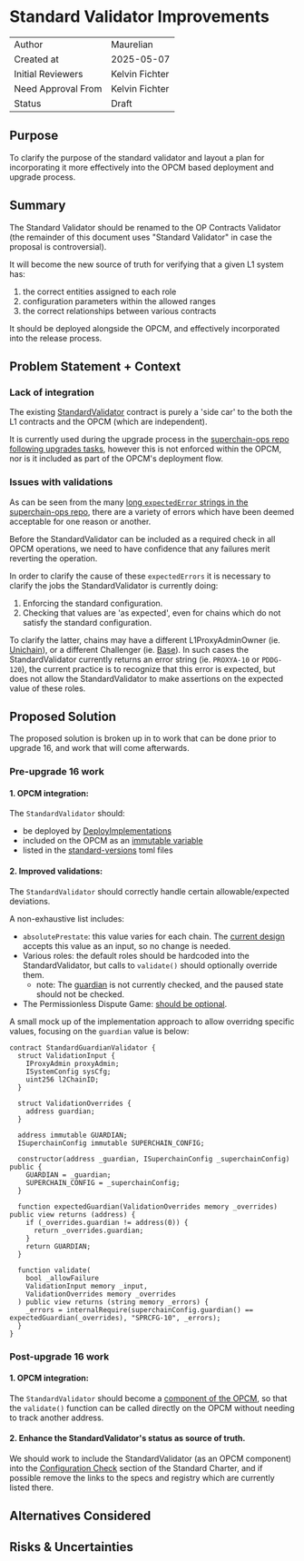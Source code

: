 # Standard Validator Improvements

|                    |                |
| ------------------ | -------------- |
| Author             | Maurelian      |
| Created at         | 2025-05-07     |
| Initial Reviewers  | Kelvin Fichter |
| Need Approval From | Kelvin Fichter |
| Status             | Draft          |

## Purpose

To clarify the purpose of the standard validator and layout a plan for incorporating it more
effectively into the OPCM based deployment and upgrade process.

## Summary

The Standard Validator should be renamed to the OP Contracts Validator (the remainder of this document
uses "Standard Validator" in case the proposal is controversial).

It will become the new source of truth for verifying that a given L1 system has:
1. the correct entities assigned to each role
2. configuration parameters within the allowed ranges
3. the correct relationships between various contracts

It should be deployed alongside the OPCM, and effectively incorporated into the release process.

## Problem Statement + Context

### Lack of integration

The existing
[StandardValidator](https://github.com/ethereum-optimism/optimism/blob/e62c14e64f08ae3cd82973b41315d5797810569b/packages/contracts-bedrock/src/L1/StandardValidator.sol#L1)
contract is purely a 'side car' to the both the L1 contracts and the OPCM (which are independent).

It is currently used during the upgrade process in the [superchain-ops repo following upgrades tasks](https://github.com/ethereum-optimism/superchain-ops/blob/main/src/improvements/template/OPCMUpgradeV200.sol#L113),
however this is not enforced within the OPCM, nor is it included as part of the OPCM's deployment
flow.

### Issues with validations

As can be seen from the many [long `expectedError` strings in the superchain-ops repo](https://github.com/ethereum-optimism/superchain-ops/blob/44f9a09186073456ac1e03c485206b74aa742c30/src/improvements/template/OPCMUpgradeV200.sol#L115-L155),
there are a variety of errors which have been deemed acceptable for one reason or another.

Before the StandardValidator can be included as a required check in all OPCM operations, we
need to have confidence that any failures merit reverting the operation.

In order to clarify the cause of these `expectedErrors` it is necessary to clarify the jobs the
StandardValidator is currently doing:

1. Enforcing the standard configuration.
2. Checking that values are 'as expected', even for chains which do not satisfy the standard configuration.

To clarify the latter, chains may have a different L1ProxyAdminOwner (ie.
[Unichain](https://github.com/ethereum-optimism/superchain-registry/blob/0831c2509152b457d865634616925ca6240b219e/superchain/configs/mainnet/unichain.toml#L45)),
or a different Challenger (ie.
[Base](https://github.com/ethereum-optimism/superchain-registry/blob/0831c2509152b457d865634616925ca6240b219e/superchain/configs/mainnet/base.toml#L47)).
In such cases the StandardValidator currently returns an error string (ie. `PROXYA-10` or `PDDG-120`),
  the current practice is to recognize that this error is expected, but does not allow the StandardValidator
  to make assertions on the expected value of these roles.

## Proposed Solution

The proposed solution is broken up in to work that can be done prior to upgrade 16, and work
that will come afterwards.

### Pre-upgrade 16 work

#### 1. OPCM integration:

The `StandardValidator` should:
- be deployed by [DeployImplementations](https://github.com/ethereum-optimism/optimism/blob/e62c14e64f08ae3cd82973b41315d5797810569b/packages/contracts-bedrock/scripts/deploy/DeployImplementations2.s.sol#L39)
- included on the OPCM as an [immutable variable](https://github.com/ethereum-optimism/optimism/blob/e62c14e64f08ae3cd82973b41315d5797810569b/packages/contracts-bedrock/src/L1/OPContractsManager.sol#L1785-L1788)
- listed in the [standard-versions](https://github.com/ethereum-optimism/superchain-registry/blob/0831c2509152b457d865634616925ca6240b219e/validation/standard/standard-versions-mainnet.toml#L1) toml files

#### 2. Improved validations:

The `StandardValidator` should correctly handle certain allowable/expected deviations.

A non-exhaustive list includes:

- `absolutePrestate`: this value varies for each chain. The [current design](https://github.com/ethereum-optimism/optimism/blob/e62c14e64f08ae3cd82973b41315d5797810569b/packages/contracts-bedrock/src/L1/StandardValidator.sol#L61) accepts this value as an input, so no change is needed.
- Various roles: the default roles should be hardcoded into the StandardValidator, but calls to
  `validate()` should optionally override them.
  - note: The
    [guardian](https://github.com/ethereum-optimism/optimism/blob/e62c14e64f08ae3cd82973b41315d5797810569b/packages/contracts-bedrock/src/L1/StandardValidator.sol#L138)
    is not currently checked, and the paused state should not be checked.
- The Permissionless Dispute Game: [should be
  optional](https://github.com/ethereum-optimism/optimism/blob/e62c14e64f08ae3cd82973b41315d5797810569b/packages/contracts-bedrock/src/L1/StandardValidator.sol#L368).

A small mock up of the implementation approach to allow overridng specific values, focusing on the
`guardian` value is below:

```solidity
contract StandardGuardianValidator {
  struct ValidationInput {
    IProxyAdmin proxyAdmin;
    ISystemConfig sysCfg;
    uint256 l2ChainID;
  }

  struct ValidationOverrides {
    address guardian;
  }

  address immutable GUARDIAN;
  ISuperchainConfig immutable SUPERCHAIN_CONFIG;

  constructor(address _guardian, ISuperchainConfig _superchainConfig) public {
    GUARDIAN = _guardian;
    SUPERCHAIN_CONFIG = _superchainConfig;
  }

  function expectedGuardian(ValidationOverrides memory _overrides) public view returns (address) {
    if (_overrides.guardian != address(0)) {
      return _overrides.guardian;
    }
    return GUARDIAN;
  }

  function validate(
    bool _allowFailure
    ValidationInput memory _input,
    ValidationOverrides memory _overrides
  ) public view returns (string memory _errors) {
    _errors = internalRequire(superchainConfig.guardian() == expectedGuardian(_overrides), "SPRCFG-10", _errors);
  }
}
```

### Post-upgrade 16 work

#### 1. OPCM integration:

The `StandardValidator` should become a [component of the OPCM](https://github.com/ethereum-optimism/optimism/blob/0c986c9b40b8aedfce663421d7074fb856229cde/packages/contracts-bedrock/src/L1/OPContractsManager.sol#L1762-L1768),
so that the `validate()` function can be called directly on the OPCM without needing to track
another address.

#### 2. Enhance the StandardValidator's status as source of truth.

We should work to include the StandardValidator (as an OPCM component) into the [Configuration Check](https://github.com/ethereum-optimism/OPerating-manual/blob/e1b305a96a0b60515cc1111a26e73e1973d9c34e/Standard%20Rollup%20Charter.md#configuration-check)
section of the Standard Charter, and if possible remove the links to the specs and registry which
are currently listed there.

## Alternatives Considered

<!-- List out a short summary of each possible solution that was considered.
Comparing the effort of each solution -->

## Risks & Uncertainties

<!-- An overview of what could go wrong.
Also any open questions that need more work to resolve. -->
